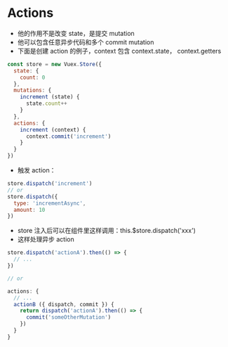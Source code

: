 # Actions
* 他的作用不是改变 state，是提交 mutation
* 他可以包含任意异步代码和多个 commit mutation
* 下面是创建 action 的例子，context 包含 context.state， context.getters

```js
const store = new Vuex.Store({
  state: {
    count: 0
  },
  mutations: {
    increment (state) {
      state.count++
    }
  },
  actions: {
    increment (context) {
      context.commit('increment')
    }
  }
})
```

* 触发 action：

```js
store.dispatch('increment')
// or
store.dispatch({
  type: 'incrementAsync',
  amount: 10
})
```

* store 注入后可以在组件里这样调用：this.$store.dispatch('xxx')
* 这样处理异步 action

```js
store.dispatch('actionA').then(() => {
  // ...
})

// or

actions: {
  // ...
  actionB ({ dispatch, commit }) {
    return dispatch('actionA').then(() => {
      commit('someOtherMutation')
    })
  }
}
```
